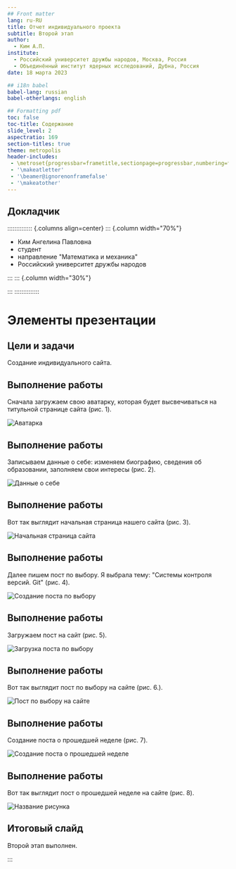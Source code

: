 ```yaml
---
## Front matter
lang: ru-RU
title: Отчет индивидуального проекта 
subtitle: Второй этап
author:
  - Ким А.П.
institute:
  - Российский университет дружбы народов, Москва, Россия
  - Объединённый институт ядерных исследований, Дубна, Россия
date: 18 марта 2023

## i18n babel
babel-lang: russian
babel-otherlangs: english

## Formatting pdf
toc: false
toc-title: Содержание
slide_level: 2
aspectratio: 169
section-titles: true
theme: metropolis
header-includes:
 - \metroset{progressbar=frametitle,sectionpage=progressbar,numbering=fraction}
 - '\makeatletter' 
 - '\beamer@ignorenonframefalse'
 - '\makeatother'
---
```



## Докладчик

:::::::::::::: {.columns align=center}
::: {.column width="70%"}

  * Ким Ангелина Павловна
  * студент
  * направление "Математика и механика"
  * Российский университет дружбы народов


:::
::: {.column width="30%"}



:::
::::::::::::::




# Элементы презентации


## Цели и задачи
Создание индивидуального сайта.

## Выполнение работы

Сначала загружаем свою аватарку, которая будет высвечиваться на титульной странице сайта (рис. 1).

![Аватарка](image/1.jpg)

## Выполнение работы

Записываем данные о себе: изменяем биографию, сведения об образовании, заполняем свои интересы (рис. 2).

![Данные о себе](image/2.jpg)

## Выполнение работы

Вот так выглядит начальная страница нашего сайта (рис. 3).

![Начальная страница сайта](image/3.jpg)

## Выполнение работы

Далее пишем пост по выбору. Я выбрала тему: "Системы контроля версий. Git" (рис. 4).

![Создание поста по выбору](image/4.jpg)

## Выполнение работы

Загружаем пост на сайт (рис. 5).

![Загрузка поста по выбору](image/5.jpg)

## Выполнение работы

Вот так выглядит пост по выбору на сайте (рис. 6.).

![Пост по выбору на сайте](image/6.jpg)

## Выполнение работы

Создание поста о прошедшей неделе (рис. 7).

![Создание поста о прошедшей неделе](image/7.jpg)

## Выполнение работы

Вот так выглядит пост о прошедшей неделе на сайте (рис. 8).

![Название рисунка](image/8.jpg)



## Итоговый слайд

Второй этап выполнен.



:::

